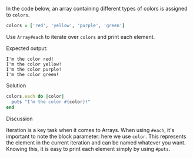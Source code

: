 In the code below, an array containing different types of colors is assigned to `colors`.

```ruby
colors = ['red', 'yellow', 'purple', 'green']
```

Use `Array#each` to iterate over `colors` and print each element.

Expected output:

```
I'm the color red!
I'm the color yellow!
I'm the color purple!
I'm the color green!
```

Solution

```ruby
colors.each do |color|
  puts "I'm the color #{color}!"
end
```

Discussion

Iteration is a key task when it comes to Arrays. When using `#each`, it's important to note the block parameter: here we use `color`. This represents the element in the current iteration and can be named whatever you want. Knowing this, it is easy to print each element simply by using `#puts`.
